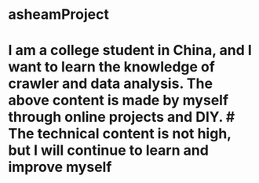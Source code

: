 # asheamProject
# I am a college student in China, and I want to learn the knowledge of crawler and data analysis. The above content is made by myself through online projects and DIY. # The technical content is not high, but I will continue to learn and improve myself
